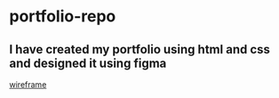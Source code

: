 # portfolio-repo

## I have created my portfolio using html and css and designed it using figma

[wireframe](https://www.figma.com/file/ruN27HduZUqbXy7vqxBPuU/protofilo-wireframe?type=design&node-id=0-1&mode=design&t=g6nQGnEIN2EMD1EP-0)